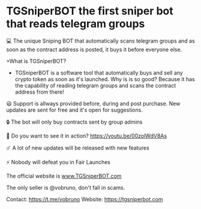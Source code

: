 # TGSniperBOT the first sniper bot that reads telegram groups


💻 The unique Sniping BOT that automatically scans telegram groups and as soon as the contract address is posted, it buys it before everyone else.

+What is TGSniperBOT?
- TGSniperBOT is a software tool that automatically buys and sell any crypto token as soon as it's launched. Why is is so good? Because it has the capability of reading telegram groups and scans the contract address from there!

😃 Support is allways provided before, during and post purchase. New updates are sent for free and it's open for suggestions.

🔒 The bot will only buy contracts sent by group admins

🎥 Do you want to see it in action?
https://youtu.be/00zolWdV8As

☄️ A lot of new updates will be released with new features

⚡️ Nobody will defeat you in Fair Launches

The official website is www.TGSniperBOT.com

The only seller is @vobruno, don't fall in scams.

Contact: https://t.me/vobruno
Website: https://tgsniperbot.com
